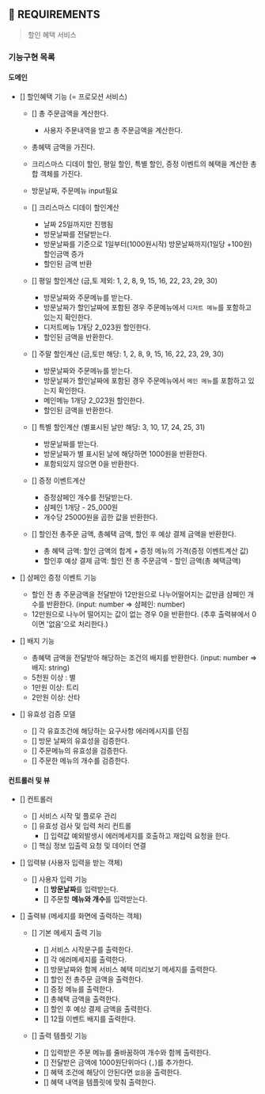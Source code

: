 ## 🚀 REQUIREMENTS

> 할인 혜택 서비스

### 기능구현 목록

#### 도메인

- [] 할인혜택 기능 (= 프로모션 서비스)

  - [] 총 주문금액을 계산한다.

    - 사용자 주문내역을 받고 총 주문금액을 계산한다.

  - 총혜택 금액을 가진다.
  - 크리스마스 디데이 할인, 평일 할인, 특별 할인, 증정 이벤트의 혜택을 계산한 총합 객체를 가진다.
  - 방문날짜, 주문메뉴 input필요

  - [] 크리스마스 디데이 할인계산

    - 날짜 25일까지만 진행됨
    - 방문날짜를 전달받는다.
    - 방문날짜를 기준으로 1일부터(1000원시작) 방문날짜까지(1일당 +100원) 할인금액 증가
    - 할인된 금액 반환

  - [] 평일 할인계산 (금,토 제외: 1, 2, 8, 9, 15, 16, 22, 23, 29, 30)

    - 방문날짜와 주문메뉴를 받는다.
    - 방문날짜가 할인날짜에 포함된 경우 주문메뉴에서 `디저트 메뉴`를 포함하고 있는지 확인한다.
    - 디저트메뉴 1개당 2_023원 할인한다.
    - 할인된 금액을 반환한다.

  - [] 주말 할인계산 (금,토만 해당: 1, 2, 8, 9, 15, 16, 22, 23, 29, 30)

    - 방문날짜와 주문메뉴를 받는다.
    - 방문날짜가 할인날짜에 포함된 경우 주문메뉴에서 `메인 메뉴`를 포함하고 있는지 확인한다.
    - 메인메뉴 1개당 2_023원 할인한다.
    - 할인된 금액을 반환한다.

  - [] 특별 할인계산 (별표시된 날만 해당: 3, 10, 17, 24, 25, 31)

    - 방문날짜를 받는다.
    - 방문날짜가 별 표시된 날에 해당하면 1000원을 반환한다.
    - 포함되있지 않으면 0을 반환한다.

  - [] 증정 이벤트계산

    - 증정샴페인 개수를 전달받는다.
    - 샴페인 1개당 - 25_000원
    - 개수당 25000원을 곱한 값을 반환한다.

  - [] 할인전 총주문 금액, 총혜택 금액, 할인 후 예상 결제 금액을 반환한다.
    - 총 혜택 금액: 할인 금액의 합계 + 증정 메뉴의 가격(증정 이벤트계산 값)
    - 할인후 예상 결제 금액: 할인 전 총 주문금액 - 할인 금액(총 혜택금액)

- [] 샴페인 증정 이벤트 기능

  - 할인 전 총 주문금액을 전달받아 12만원으로 나누어떨어지는 값만큼 샴페인 개수를 반환한다. (input: number => 샴페인: number)
  - 12만원으로 나누어 떨어지는 값이 없는 경우 0을 반환한다. (추후 출력뷰에서 0이면 '없음'으로 처리한다.)

- [] 배지 기능

  - 총혜택 금액을 전달받아 해당하는 조건의 배지를 반환한다. (input: number => 배지: string)
  - 5천원 이상 : 별
  - 1만원 이상: 트리
  - 2만원 이상: 산타

- [] 유효성 검증 모델

  - [] 각 유효조건에 해당하는 요구사항 에러메시지를 던짐
  - [] 방문 날짜의 유효성을 검증한다.
  - [] 주문메뉴의 유효성을 검증한다.
  - [] 주문한 메뉴의 개수를 검증한다.

#### 컨트롤러 및 뷰

- [] 컨트롤러

  - [] 서비스 시작 및 플로우 관리
  - [] 유효성 검사 및 입력 처리 컨트롤
    - [] 입력값 예외발생시 에러메세지를 호출하고 재입력 요청을 한다.
  - [] 핵심 정보 입출력 요청 및 데이터 연결

- [] 입력뷰 (사용자 입력을 받는 객체)

  - [] 사용자 입력 기능
    - [] **방문날짜**를 입력받는다.
    - [] 주문할 **메뉴와 개수**를 입력받는다.

- [] 출력뷰 (메세지를 화면에 출력하는 객체)

  - [] 기본 메세지 출력 기능

    - [] 서비스 시작문구를 출력한다.
    - [] 각 에러메세지를 출력한다.
    - [] 방문날짜와 함께 서비스 혜택 미리보기 메세지를 출력한다.
    - [] 할인 전 총주문 금액을 출력한다.
    - [] 증정 메뉴를 출력한다.
    - [] 총혜택 금액을 출력한다.
    - [] 할인 후 예상 결제 금액을 출력한다.
    - [] 12월 이벤트 배지를 출력한다.

  - [] 출력 템플릿 기능
    - [] 입력받은 주문 메뉴를 줄바꿈하여 개수와 함께 출력한다.
    - [] 전달받은 금액에 1000원단위마다 (`,`)를 추가한다.
    - [] 혜택 조건에 해당이 안된다면 `없음`을 출력한다.
    - [] 혜택 내역을 템플릿에 맞춰 출력한다.

